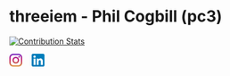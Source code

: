 # threeiem - Phil Cogbill (pc3)

[![Contribution Stats](https://github-contribution-stats.vercel.app/api/?username=threeiem)](https://github.com/LordDashMe/github-contribution-stats/)

[<img src="https://raw.githubusercontent.com/threeiem/threeiem/main/instagram.svg" height="23em" align="center" style="padding-right:13px;" alt="threeiem on Instagram"/>](https://instagram.com/threeiem)
[<img src="https://raw.githubusercontent.com/threeiem/threeiem/main/linkedin.svg" height="23em" align="center" alt="LinkedIn Profile"/>](https://www.linkedin.com/in/pc3/)
